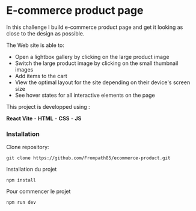 # E-commerce product page

In this challenge I build e-commerce product page and get it looking as close to the design as possible.

The Web site is able to:

- Open a lightbox gallery by clicking on the large product image
- Switch the large product image by clicking on the small thumbnail images
- Add items to the cart
- View the optimal layout for the site depending on their device's screen size
- See hover states for all interactive elements on the page
<!-- - View the cart and remove items from it *not yet developper* -->

This project is developped using : 

**React Vite** - **HTML** - **CSS** - **JS**

### Installation
Clone repository:
```
git clone https://github.com/Frompath85/ecommerce-product.git
```

Installation du projet
```
npm install
```
Pour commencer le projet
```
npm run dev
```